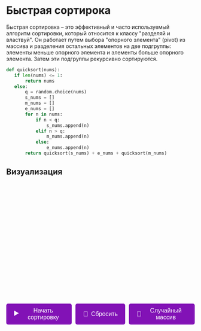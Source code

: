 # Быстрая сортирока

Быстрая сортировка – это эффективный и часто используемый алгоритм сортировки, который относится к классу "разделяй и властвуй". Он работает путем выбора "опорного элемента" (pivot) из массива и разделения остальных элементов на две подгруппы: элементы меньше опорного элемента и элементы больше опорного элемента. Затем эти подгруппы рекурсивно сортируются.

```python
def quicksort(nums):
   if len(nums) <= 1:
       return nums
   else:
       q = random.choice(nums)
       s_nums = []
       m_nums = []
       e_nums = []
       for n in nums:
           if n < q:
               s_nums.append(n)
           elif n > q:
               m_nums.append(n)
           else:
               e_nums.append(n)
       return quicksort(s_nums) + e_nums + quicksort(m_nums)
```

## Визуализация 

<div class="container" id="container"></div>
<div class="buttons">
    <button class="btn" onclick="startSorting()">
        <span class="icon">▶️</span> Начать сортировку
    </button>
    <button class="btn" onclick="reset()">
        <span class="icon">🔄</span> Сбросить
    </button>
    <button class="btn" onclick="generateRandomArray()">
        <span class="icon">🎲</span> Случайный массив
    </button>
</div>

<script>
    const container = document.getElementById('container');
    let arr = [5, 3, 8, 4, 6, 1, 11, 2];

    // Функция для отрисовки массива
    function renderArray() {
        container.innerHTML = '';
        arr.forEach(value => {
            const bar = document.createElement('div');
            bar.classList.add('bar');
            bar.style.height = `${value * 30}px`;
            container.appendChild(bar);
        });
    }

    // Функция для задержки
    function sleep(ms) {
        return new Promise(resolve => setTimeout(resolve, ms));
    }

    // Быстрая сортировка
    async function quickSort(start = 0, end = arr.length - 1) {
        if (start >= end) return;

        const pivotIndex = await partition(start, end);
        await quickSort(start, pivotIndex - 1);
        await quickSort(pivotIndex + 1, end);
    }

    // Функция для разделения массива
    async function partition(start, end) {
        const pivotValue = arr[end];
        let pivotIndex = start;

        for (let i = start; i < end; i++) {
            if (arr[i] < pivotValue) {
                [arr[i], arr[pivotIndex]] = [arr[pivotIndex], arr[i]];
                pivotIndex++;
                renderArray();
                await sleep(500); // Задержка для анимации
            }
        }

        [arr[pivotIndex], arr[end]] = [arr[end], arr[pivotIndex]];
        renderArray();
        await sleep(500); // Задержка для анимации

        return pivotIndex;
    }

    // Функция для запуска сортировки
    function startSorting() {
        quickSort();
    }

    // Функция для сброса массива
    function reset() {
        arr = [5, 3, 8, 4, 6, 1, 11, 2];
        renderArray();
    }

    // Функция для генерации случайного массива
    function generateRandomArray() {
        arr = Array.from({ length: 10 }, () => Math.floor(Math.random() * 10) + 1);
        renderArray();
    }

    // Инициализация
    renderArray();
</script>

<style>
    .container {
        display: flex;
        justify-content: center;
        align-items: flex-end;
        height: 300px;
        margin: 20px 0;
    }

    .bar {
        width: 20px;
        margin: 0 2px;
        background-color: #67C23A;
        transition: height 0.3s ease;
    }

    .buttons {
        display: flex;
        justify-content: center;
        gap: 10px;
        margin-top: 20px;
    }

    .btn {
        padding: 10px 20px;
        font-size: 16px;
        color: white;
        background-color: rgb(130, 18, 182);
        border: none;
        border-radius: 5px;
        cursor: pointer;
        transition: background-color 0.3s ease;
        display: flex;
        align-items: center;
        gap: 8px;
    }

    .btn:hover {
        background-color: #66b1ff;
    }

    .btn:active {
        background-color: #3a8ee6;
    }

    .icon {
        font-size: 18px;
    }
</style>

